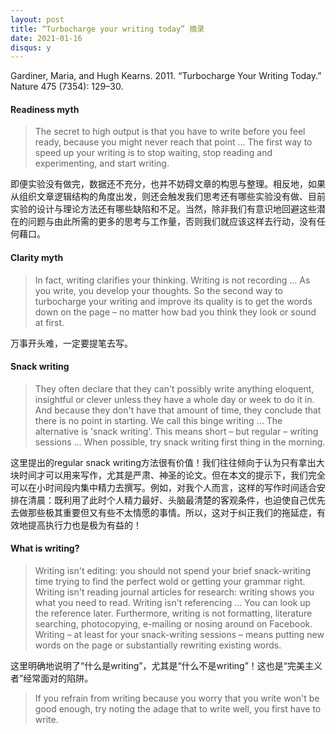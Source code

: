 ```yaml
---
layout: post
title: “Turbocharge your writing today” 摘录
date: 2021-01-16
disqus: y
---
```


Gardiner, Maria, and Hugh Kearns. 2011. “Turbocharge Your Writing Today.” Nature 475 (7354): 129–30.

#### Readiness myth

> The secret to high output is that you have to write before you feel ready, because you might never reach that point … The first way to speed up your writing is to stop waiting, stop reading and experimenting, and start writing.

即便实验没有做完，数据还不充分，也并不妨碍文章的构思与整理。相反地，如果从组织文章逻辑结构的角度出发，则还会触发我们思考还有哪些实验没有做、目前实验的设计与理论方法还有哪些缺陷和不足。当然，除非我们有意识地回避这些潜在的问题与由此所需的更多的思考与工作量，否则我们就应该这样去行动，没有任何藉口。

#### Clarity myth

> In fact, writing clarifies your thinking. Writing is not recording … As you write, you develop your thoughts. So the second way to turbocharge your writing and improve its quality is to get the words down on the page – no matter how bad you think they look or sound at first.

万事开头难，一定要提笔去写。

#### Snack writing

> They often declare that they can't possibly write anything eloquent, insightful or clever unless they have a whole day or week to do it in. And because they don't have that amount of time, they conclude that there is no point in starting. We call this binge writing … The alternative is 'snack writing'. This means short – but regular – writing sessions … When possible, try snack writing first thing in the morning.

这里提出的regular snack writing方法很有价值！我们往往倾向于认为只有拿出大块时间才可以用来写作，尤其是严肃、神圣的论文。但在本文的提示下，我们完全可以在小时间段内集中精力去撰写。例如，对我个人而言，这样的写作时间适合安排在清晨：既利用了此时个人精力最好、头脑最清楚的客观条件，也迫使自己优先去做那些极其重要但又有些不太情愿的事情。所以，这对于纠正我们的拖延症，有效地提高执行力也是极为有益的！

#### What is writing?

> Writing isn't editing: you should not spend your brief snack-writing time trying to find the perfect wold or getting your grammar right. Writing isn't reading journal articles for research: writing shows you what you need to read. Writing isn't referencing … You can look up the reference later. Furthermore, writing is not formatting, literature searching, photocopying, e-mailing or nosing around on Facebook. Writing – at least for your snack-writing sessions – means putting new words on the page or substantially rewriting existing words.

这里明确地说明了“什么是writing”，尤其是“什么不是writing”！这也是“完美主义者”经常面对的陷阱。

> If you refrain from writing because you worry that you write won't be good enough, try noting the adage that to write well, you first have to write.
